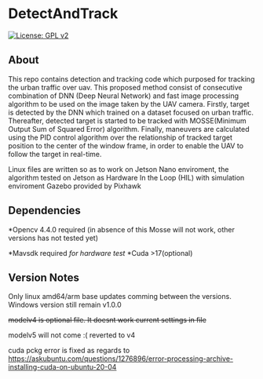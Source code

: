 # DetectAndTrack
[![License: GPL v2](https://img.shields.io/badge/License-GPL%20v2-blue.svg)](https://www.gnu.org/licenses/old-licenses/gpl-2.0.en.html)

## About
This repo contains detection and tracking code which purposed for tracking the urban traffic over uav. This proposed method consist of consecutive combination of DNN (Deep Neural Network) and fast image processing algorithm to be used on the image taken by the UAV camera. Firstly, target is detected by the DNN which trained on a dataset focused on urban traffic. Thereafter, detected target is started to be tracked with MOSSE(Minimum Output Sum of Squared Error) algorithm. Finally, maneuvers are calculated using the PID control algorithm over the relationship of tracked target position to the center of the window frame, in order to enable the UAV to follow the target in real-time. 

Linux files are written so as to work on Jetson Nano enviroment, the algorithm tested on Jetson as Hardware In the Loop (HIL) with simulation enviroment Gazebo provided by Pixhawk 

## Dependencies
*Opencv 4.4.0 required (in absence of this Mosse will not work, other versions has not tested yet) 

*Mavsdk required _for hardware test_ 
*Cuda >17(optional) 
## Version Notes
Only linux amd64/arm base updates comming between the versions. Windows version still remain v1.0.0 

~~modelv4 is optional file. It doesnt work current settings in file~~

modelv5 will not come :( reverted to v4 


cuda pckg error is fixed as regards to https://askubuntu.com/questions/1276896/error-processing-archive-installing-cuda-on-ubuntu-20-04
